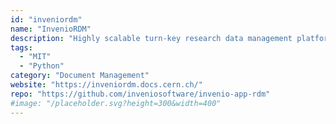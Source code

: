 ```yaml
---
id: "inveniordm"
name: "InvenioRDM"
description: "Highly scalable turn-key research data management platform with a beautiful user experience."
tags:
  - "MIT"
  - "Python"
category: "Document Management"
website: "https://inveniordm.docs.cern.ch/"
repo: "https://github.com/inveniosoftware/invenio-app-rdm"
#image: "/placeholder.svg?height=300&width=400"
---
```


